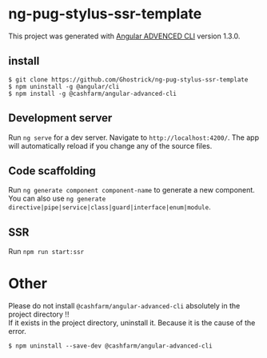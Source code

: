 # ng-pug-stylus-ssr-template

This project was generated with [Angular ADVENCED CLI](https://github.com/cashfarm/angular-advanced-cli) version 1.3.0.

## install
```
$ git clone https://github.com/Ghostrick/ng-pug-stylus-ssr-template
$ npm uninstall -g @angular/cli
$ npm install -g @cashfarm/angular-advanced-cli
```

## Development server

Run `ng serve` for a dev server. Navigate to `http://localhost:4200/`. The app will automatically reload if you change any of the source files.

## Code scaffolding

Run `ng generate component component-name` to generate a new component. You can also use `ng generate directive|pipe|service|class|guard|interface|enum|module`.

## SSR

Run `npm run start:ssr`

# Other

Please do not install `@cashfarm/angular-advanced-cli` absolutely in the project directory !!<br>
If it exists in the project directory, uninstall it. Because it is the cause of the error.

```
$ npm uninstall --save-dev @cashfarm/angular-advanced-cli
```
